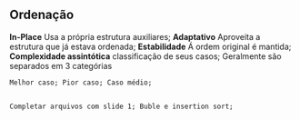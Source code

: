 ## Ordenação

**In-Place**
    Usa a própria estrutura auxiliares;
**Adaptativo**
    Aproveita a estrutura que já estava ordenada;
**Estabilidade**
    Á ordem original é mantida;
**Complexidade assintótica**
    classificação de seus casos; Geralmente são separados em 3 categórias

    Melhor caso; Pior caso; Caso médio;


    Completar arquivos com slide 1; Buble e insertion sort;

